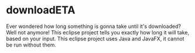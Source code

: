 # downloadETA
Ever wondered how long something is gonna take until it's downloaded? Well not anymore!
This eclipse project tells you exactly how long it will take, based on your input.
This eclipse project uses Java and JavaFX, it cannot be run without them.
